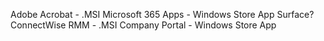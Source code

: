 Adobe Acrobat - .MSI
Microsoft 365 Apps - Windows Store App
Surface?
ConnectWise RMM - .MSI
Company Portal - Windows Store App

